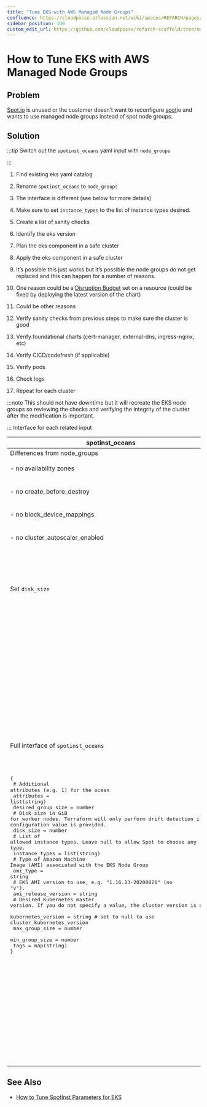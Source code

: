 ```yaml
---
title: "Tune EKS with AWS Managed Node Groups"
confluence: https://cloudposse.atlassian.net/wiki/spaces/REFARCH/pages/1249476615/How+to+Tune+EKS+with+AWS+Managed+Node+Groups
sidebar_position: 100
custom_edit_url: https://github.com/cloudposse/refarch-scaffold/tree/main/docs/docs/how-to-guides/tutorials/how-to-tune-eks-with-aws-managed-node-groups.md
---
```


# How to Tune EKS with AWS Managed Node Groups

## Problem

[Spot.io](http://Spot.io) is unused or the customer doesn’t want to reconfigure [spot](http://spot.io)io and wants to
use managed node groups instead of spot node groups.

## Solution

:::tip Switch out the `spotinst_oceans` yaml input with `node_groups`

:::

1. Find existing eks yaml catalog

2. Rename `spotinst_oceans` to `node_groups`

3. The interface is different (see below for more details)

4. Make sure to set `instance_types` to the list of instance types desired.

5. Create a list of sanity checks

6. Identify the eks version

7. Plan the eks component in a safe cluster

8. Apply the eks component in a safe cluster

9. It’s possible this just works but it’s possible the node groups do not get replaced and this can happen for a number
   of reasons.

10. One reason could be a [Disruption Budget](https://kubernetes.io/docs/tasks/run-application/configure-pdb/) set on a
    resource (could be fixed by deploying the latest version of the chart)

11. Could be other reasons

12. Verify sanity checks from previous steps to make sure the cluster is good

13. Verify foundational charts (cert-manager, external-dns, ingress-nginx, etc)

14. Verify CICD/codefresh (if applicable)

15. Verify pods

16. Check logs

17. Repeat for each cluster

:::note This should not have downtime but it will recreate the EKS node groups so reviewing the checks and verifying the
integrity of the cluster after the modification is important.

::: Interface for each related input

| **spotinst_oceans**                                                                                                                                                                                                                                                                                                                                                                                                                                                                                                                                                                                                                                                                                                                                                                                                                                                                                                                                            | **node_groups**                                                                                                                                                                                                                                                                                                                                                                                                                                                                                                                                                                                                                                                                                                                                                                                                                                                                                                                                                                                                                                                                                                                                                                                                                                                                                                                                                                                                                                                                                                                                                                                                                                                                                                                                                                                                                                                                                                                                                                                                                                                                                                                                                                              |
| -------------------------------------------------------------------------------------------------------------------------------------------------------------------------------------------------------------------------------------------------------------------------------------------------------------------------------------------------------------------------------------------------------------------------------------------------------------------------------------------------------------------------------------------------------------------------------------------------------------------------------------------------------------------------------------------------------------------------------------------------------------------------------------------------------------------------------------------------------------------------------------------------------------------------------------------------------------- | -------------------------------------------------------------------------------------------------------------------------------------------------------------------------------------------------------------------------------------------------------------------------------------------------------------------------------------------------------------------------------------------------------------------------------------------------------------------------------------------------------------------------------------------------------------------------------------------------------------------------------------------------------------------------------------------------------------------------------------------------------------------------------------------------------------------------------------------------------------------------------------------------------------------------------------------------------------------------------------------------------------------------------------------------------------------------------------------------------------------------------------------------------------------------------------------------------------------------------------------------------------------------------------------------------------------------------------------------------------------------------------------------------------------------------------------------------------------------------------------------------------------------------------------------------------------------------------------------------------------------------------------------------------------------------------------------------------------------------------------------------------------------------------------------------------------------------------------------------------------------------------------------------------------------------------------------------------------------------------------------------------------------------------------------------------------------------------------------------------------------------------------------------------------------------------------- |
| Differences from node_groups<br/><br/>- no availability zones<br/><br/><br/>- no create_before_destroy<br/><br/><br/>- no block_device_mappings<br/><br/><br/>- no cluster_autoscaler_enabled                                                                                                                                                                                                                                                                                                                                                                                                                                                                                                                                                                                                                                                                                                                                                                  | - set `create_before_destroy=true`                                                                                                                                                                                                                                                                                                                                                                                                                                                                                                                                                                                                                                                                                                                                                                                                                                                                                                                                                                                                                                                                                                                                                                                                                                                                                                                                                                                                                                                                                                                                                                                                                                                                                                                                                                                                                                                                                                                                                                                                                                                                                                                                                           |
| Set `disk_size`                                                                                                                                                                                                                                                                                                                                                                                                                                                                                                                                                                                                                                                                                                                                                                                                                                                                                                                                                | to set the disk size, set a `block_device_mapping`<br/><br/><br/><pre><br/>block_device_mappings:<br/> - device_name: "/dev/xvda"<br/> volume_size: 200<br/> volume_type: "gp2"<br/> encrypted: true<br/> delete_on_termination: true<br/></pre>                                                                                                                                                                                                                                                                                                                                                                                                                                                                                                                                                                                                                                                                                                                                                                                                                                                                                                                                                                                                                                                                                                                                                                                                                                                                                                                                                                                                                                                                                                                                                                                                                                                                                                                                                                                                                                                                                                                                             |
| Full interface of `spotinst_oceans`<br/><br/><br/><pre><br/>{<br/> # Additional attributes (e.g. `1`) for the ocean<br/> attributes = list(string)<br/> desired_group_size = number<br/> # Disk size in GiB for worker nodes. Terraform will only perform drift detection if a configuration value is provided.<br/> disk_size = number<br/> # List of allowed instance types. Leave null to allow Spot to choose any type.<br/> instance_types = list(string)<br/> # Type of Amazon Machine Image (AMI) associated with the EKS Node Group<br/> ami_type = string<br/> # EKS AMI version to use, e.g. "1.16.13-20200821" (no "v").<br/> ami_release_version = string<br/> # Desired Kubernetes master version. If you do not specify a value, the cluster version is used<br/> kubernetes_version = string # set to null to use cluster_kubernetes_version<br/> max_group_size = number<br/> min_group_size = number<br/> tags = map(string)<br/>}<br/></pre> | Full interface of `node_groups`<br/><br/><br/><pre><br/><br/>{<br/> # will create 1 auto scaling group in each specified availability zone<br/> availability_zones = list(string)<br/> # Additional attributes (e.g. `1`) for the node group<br/> attributes = list(string)<br/> # True to create new node_groups before deleting old ones, avoiding a temporary outage<br/> create_before_destroy = bool<br/> # Desired number of worker nodes when initially provisioned<br/> desired_group_size = number<br/> # List of block device mappings for the launch template. Each list element is an object with a `device_name` key and any keys supported by the `ebs` block of `launch_template`.<br/> block_device_mappings = list(any)<br/> # Whether to enable Node Group to scale its AutoScaling Group<br/> cluster_autoscaler_enabled = bool<br/> # Set of instance types associated with the EKS Node Group. Terraform will only perform drift detection if a configuration value is provided.<br/> instance_types = list(string)<br/> # Type of Amazon Machine Image (AMI) associated with the EKS Node Group<br/> ami_type = string<br/> # EKS AMI version to use, e.g. "1.16.13-20200821" (no "v").<br/> ami_release_version = string<br/> # Key-value mapping of Kubernetes labels. Only labels that are applied with the EKS API are managed by this argument. Other Kubernetes labels applied to the EKS Node Group will not be managed<br/> kubernetes_labels = map(string)<br/> # List of `key`, `value`, `effect` objects representing Kubernetes taints. `effect` must be one of `NO_SCHEDULE`, `NO_EXECUTE`, or `PREFER_NO_SCHEDULE`. `key` and `effect` are required, `value` may be null.<br/> kubernetes_taints = list(any)<br/> # Desired Kubernetes master version. If you do not specify a value, the latest available version is used<br/> kubernetes_version = string<br/> # The maximum size of the AutoScaling Group<br/> max_group_size = number<br/> # The minimum size of the AutoScaling Group<br/> min_group_size = number<br/> # List of auto-launched resource types to tag<br/> resources_to_tag = list(string)<br/> tags = map(string)<br/>}<br/></pre> |

## See Also

- [How to Tune SpotInst Parameters for EKS](/reference/integrations/spotinst/how-to-tune-spotinst-parameters-for-eks/)
